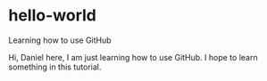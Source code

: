 # hello-world
Learning how to use GitHub

Hi, Daniel here, I am just learning how to use GitHub. I hope to learn something in this tutorial.
